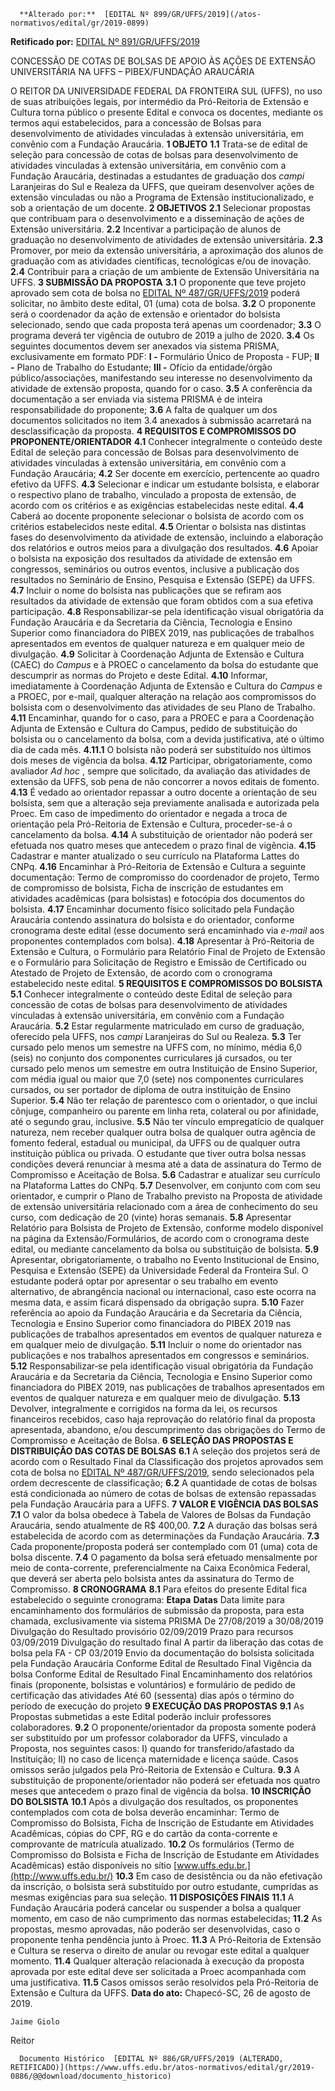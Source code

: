       **Alterado por:**  [EDITAL Nº 899/GR/UFFS/2019](/atos-normativos/edital/gr/2019-0899) 

 **Retificado por:**  [EDITAL Nº 891/GR/UFFS/2019](/atos-normativos/edital/gr/2019-0891) 

   CONCESSÃO DE COTAS DE BOLSAS DE APOIO ÀS AÇÕES DE EXTENSÃO UNIVERSITÁRIA NA UFFS – PIBEX/FUNDAÇÃO ARAUCÁRIA  

 O REITOR DA UNIVERSIDADE FEDERAL DA FRONTEIRA SUL (UFFS), no uso de suas atribuições legais, por intermédio da Pró-Reitoria de Extensão e Cultura torna público o presente Edital e convoca os docentes, mediante os termos aqui estabelecidos, para a concessão de Bolsas para desenvolvimento de atividades vinculadas à extensão universitária, em convênio com a Fundação Araucária.  **1 OBJETO** **1.1**  Trata-se de edital de seleção para concessão de cotas de bolsas para desenvolvimento de atividades vinculadas à extensão universitária, em convênio com a Fundação Araucária, destinadas a estudantes de graduação dos *campi*  Laranjeiras do Sul e Realeza da UFFS, que queiram desenvolver ações de extensão vinculadas ou não a Programa de Extensão institucionalizado, e sob a orientação de um docente.  **2 OBJETIVOS**  **2.1**  Selecionar propostas que contribuam para o desenvolvimento e a disseminação de ações de Extensão universitária. **2.2**  Incentivar a participação de alunos de graduação no desenvolvimento de atividades de extensão universitária. **2.3**  Promover, por meio da extensão universitária, a aproximação dos alunos de graduação com as atividades científicas, tecnológicas e/ou de inovação. **2.4**  Contribuir para a criação de um ambiente de Extensão Universitária na UFFS.  **3 SUBMISSÃO DA PROPOSTA** **3.1**  O proponente que teve projeto aprovado sem cota de bolsa no [EDITAL Nº 487/GR/UFFS/2019](https://www.uffs.edu.br/atos-normativos/edital/gr/2019-0487) poderá solicitar, no âmbito deste edital, 01 (uma) cota de bolsa. **3.2**  O proponente será o coordenador da ação de extensão e orientador do bolsista selecionado, sendo que cada proposta terá apenas um coordenador; **3.3**  O programa deverá ter vigência de outubro de 2019 a julho de 2020. **3.4**  Os seguintes documentos devem ser anexados via sistema PRISMA, exclusivamente em formato PDF: **I -**  Formulário Único de Proposta - FUP; **II -**  Plano de Trabalho do Estudante; **III -**  Ofício da entidade/órgão público/associações, manifestando seu interesse no desenvolvimento da atividade de extensão proposta, quando for o caso. **3.5**  A conferência da documentação a ser enviada via sistema PRISMA é de inteira responsabilidade do proponente; **3.6**  A falta de qualquer um dos documentos solicitados no item 3.4 anexados à submissão acarretará na desclassificação da proposta.  **4 REQUISITOS E COMPROMISSOS DO PROPONENTE/ORIENTADOR** **4.1**  Conhecer integralmente o conteúdo deste Edital de seleção para concessão de Bolsas para desenvolvimento de atividades vinculadas à extensão universitária, em convênio com a Fundação Araucária; **4.2**  Ser docente em exercício, pertencente ao quadro efetivo da UFFS. **4.3**  Selecionar e indicar um estudante bolsista, e elaborar o respectivo plano de trabalho, vinculado a proposta de extensão, de acordo com os critérios e as exigências estabelecidas neste edital. **4.4**  Caberá ao docente proponente selecionar o bolsista de acordo com os critérios estabelecidos neste edital. **4.5**  Orientar o bolsista nas distintas fases do desenvolvimento da atividade de extensão, incluindo a elaboração dos relatórios e outros meios para a divulgação dos resultados. **4.6**  Apoiar o bolsista na exposição dos resultados da atividade de extensão em congressos, seminários ou outros eventos, inclusive a publicação dos resultados no Seminário de Ensino, Pesquisa e Extensão (SEPE) da UFFS. **4.7**  Incluir o nome do bolsista nas publicações que se refiram aos resultados da atividade de extensão que foram obtidos com a sua efetiva participação. **4.8**  Responsabilizar‐se pela identificação visual obrigatória da Fundação Araucária e da Secretaria da Ciência, Tecnologia e Ensino Superior como financiadora do PIBEX 2019, nas publicações de trabalhos apresentados em eventos de qualquer natureza e em qualquer meio de divulgação. **4.9**  Solicitar à Coordenação Adjunta de Extensão e Cultura (CAEC) do *Campus*  e à PROEC o cancelamento da bolsa do estudante que descumprir as normas do Projeto e deste Edital. **4.10**  Informar, imediatamente à Coordenação Adjunta de Extensão e Cultura do *Campus*  e a PROEC, por e-mail, qualquer alteração na relação aos compromissos do bolsista com o desenvolvimento das atividades de seu Plano de Trabalho. **4.11**  Encaminhar, quando for o caso, para a PROEC e para a Coordenação Adjunta de Extensão e Cultura do Campus, pedido de substituição do bolsista ou o cancelamento da bolsa, com a devida justificativa, até o último dia de cada mês. **4.11.1**  O bolsista não poderá ser substituído nos últimos dois meses de vigência da bolsa. **4.12**  Participar, obrigatoriamente, como avaliador *Ad hoc* , sempre que solicitado, da avaliação das atividades de extensão da UFFS, sob pena de não concorrer a novos editais de fomento. **4.13**  É vedado ao orientador repassar a outro docente a orientação de seu bolsista, sem que a alteração seja previamente analisada e autorizada pela Proec. Em caso de impedimento do orientador e negada a troca de orientação pela Pró-Reitoria de Extensão e Cultura, proceder-se-á o cancelamento da bolsa. **4.14**  A substituição de orientador não poderá ser efetuada nos quatro meses que antecedem o prazo final de vigência. **4.15**  Cadastrar e manter atualizado o seu currículo na Plataforma Lattes do CNPq. **4.16**  Encaminhar à Pró-Reitoria de Extensão e Cultura a seguinte documentação: Termo de compromisso do coordenador de projeto, Termo de compromisso de bolsista, Ficha de inscrição de estudantes em atividades acadêmicas (para bolsistas) e fotocópia dos documentos do bolsista. **4.17**  Encaminhar documento físico solicitado pela Fundação Araucária contendo assinatura do bolsista e do orientador, conforme cronograma deste edital (esse documento será encaminhado via *e-mail*  aos proponentes contemplados com bolsa). **4.18**  Apresentar à Pró-Reitoria de Extensão e Cultura, o Formulário para Relatório Final de Projeto de Extensão e o Formulário para Solicitação de Registro e Emissão de Certificado ou Atestado de Projeto de Extensão, de acordo com o cronograma estabelecido neste edital.  **5 REQUISITOS E COMPROMISSOS DO BOLSISTA** **5.1**  Conhecer integralmente o conteúdo deste Edital de seleção para concessão de cotas de bolsas para desenvolvimento de atividades vinculadas à extensão universitária, em convênio com a Fundação Araucária. **5.2**  Estar regularmente matriculado em curso de graduação, oferecido pela UFFS, nos *campi*  Laranjeiras do Sul ou Realeza. **5.3**  Ter cursado pelo menos um semestre na UFFS com, no mínimo, média 6,0 (seis) no conjunto dos componentes curriculares já cursados, ou ter cursado pelo menos um semestre em outra Instituição de Ensino Superior, com média igual ou maior que 7,0 (sete) nos componentes curriculares cursados, ou ser portador de diploma de outra instituição de Ensino Superior. **5.4**  Não ter relação de parentesco com o orientador, o que inclui cônjuge, companheiro ou parente em linha reta, colateral ou por afinidade, até o segundo grau, inclusive. **5.5**  Não ter vínculo empregatício de qualquer natureza, nem receber qualquer outra bolsa de qualquer outra agência de fomento federal, estadual ou municipal, da UFFS ou de qualquer outra instituição pública ou privada. O estudante que tiver outra bolsa nessas condições deverá renunciar à mesma até a data de assinatura do Termo de Compromisso e Aceitação de Bolsa. **5.6**  Cadastrar e atualizar seu currículo na Plataforma Lattes do CNPq. **5.7**  Desenvolver, em conjunto com com seu orientador, e cumprir o Plano de Trabalho previsto na Proposta de atividade de extensão universitária relacionado com a área de conhecimento do seu curso, com dedicação de 20 (vinte) horas semanais. **5.8**  Apresentar Relatório para Bolsista de Projeto de Extensão, conforme modelo disponível na página da Extensão/Formulários, de acordo com o cronograma deste edital, ou mediante cancelamento da bolsa ou substituição de bolsista. **5.9**  Apresentar, obrigatoriamente, o trabalho no Evento Institucional de Ensino, Pesquisa e Extensão (SEPE) da Universidade Federal da Fronteira Sul. O estudante poderá optar por apresentar o seu trabalho em evento alternativo, de abrangência nacional ou internacional, caso este ocorra na mesma data, e assim ficará dispensado da obrigação supra. **5.10**  Fazer referência ao apoio da Fundação Araucária e da Secretaria da Ciência, Tecnologia e Ensino Superior como financiadora do PIBEX 2019 nas publicações de trabalhos apresentados em eventos de qualquer natureza e em qualquer meio de divulgação. **5.11**  Incluir o nome do orientador nas publicações e nos trabalhos apresentados em congressos e seminários. **5.12**  Responsabilizar‐se pela identificação visual obrigatória da Fundação Araucária e da Secretaria da Ciência, Tecnologia e Ensino Superior como financiadora do PIBEX 2019, nas publicações de trabalhos apresentados em eventos de qualquer natureza e em qualquer meio de divulgação. **5.13**  Devolver, integralmente e corrigidos na forma da lei, os recursos financeiros recebidos, caso haja reprovação do relatório final da proposta apresentada, abandono, e/ou descumprimento das obrigações do Termo de Compromisso e Aceitação de Bolsa.  **6 SELEÇÃO DAS PROPOSTAS E DISTRIBUIÇÃO DAS COTAS DE BOLSAS** **6.1**  A seleção dos projetos será de acordo com o Resultado Final da Classificação dos projetos aprovados sem cota de bolsa no [EDITAL Nº 487/GR/UFFS/2019](https://www.uffs.edu.br/atos-normativos/edital/gr/2019-0487), sendo selecionados pela ordem decrescente de classificação; **6.2**  A quantidade de cotas de bolsas está condicionada ao número de cotas de bolsas de extensão repassadas pela Fundação Araucária para a UFFS.  **7 VALOR E VIGÊNCIA DAS BOLSAS** **7.1**  O valor da bolsa obedece à Tabela de Valores de Bolsas da Fundação Araucária, sendo atualmente de R$ 400,00. **7.2**  A duração das bolsas será estabelecida de acordo com as determinações da Fundação Araucária. **7.3**  Cada proponente/proposta poderá ser contemplado com 01 (uma) cota de bolsa discente. **7.4**  O pagamento da bolsa será efetuado mensalmente por meio de conta-corrente, preferencialmente na Caixa Econômica Federal, que deverá ser aberta pelo bolsista antes da assinatura do Termo de Compromisso.  **8 CRONOGRAMA** **8.1**  Para efeitos do presente Edital fica estabelecido o seguinte cronograma:     **Etapa**   **Datas**     Data limite para encaminhamento dos formulários de submissão da proposta, para esta chamada, exclusivamente via sistema PRISMA   De 27/08/2019 a 30/08/2019     Divulgação do Resultado provisório   02/09/2019     Prazo para recursos   03/09/2019     Divulgação do resultado final   A partir da liberação das cotas de bolsa pela FA - CP 03/2019     Envio da documentação do bolsista solicitada pela Fundação Araucária   Conforme Edital de Resultado Final     Vigência da bolsa   Conforme Edital de Resultado Final     Encaminhamento dos relatórios finais (proponente, bolsistas e voluntários) e formulário de pedido de certificação das atividades   Até 60 (sessenta) dias após o término do período de execução do projeto      **9 EXECUÇÃO DAS PROPOSTAS** **9.1**  As Propostas submetidas a este Edital poderão incluir professores colaboradores. **9.2**  O proponente/orientador da proposta somente poderá ser substituído por um professor colaborador da UFFS, vinculado a Proposta, nos seguintes casos: I) quando for transferido/afastado da Instituição; II) no caso de licença maternidade e licença saúde. Casos omissos serão julgados pela Pró-Reitoria de Extensão e Cultura. **9.3**  A substituição de proponente/orientador não poderá ser efetuada nos quatro meses que antecedem o prazo final de vigência da bolsa.  **10 INSCRIÇÃO DO BOLSISTA** **10.1**  Após a divulgação dos resultados, os proponentes contemplados com cota de bolsa deverão encaminhar: Termo de Compromisso do Bolsista, Ficha de Inscrição de Estudante em Atividades Acadêmicas, cópias do CPF, RG e do cartão da conta-corrente e comprovante de matrícula atualizado. **10.2**  Os formulários (Termo de Compromisso do Bolsista e Ficha de Inscrição de Estudante em Atividades Acadêmicas) estão disponíveis no sítio [www.uffs.edu.br.](http://www.uffs.edu.br/) **10.3**  Em caso de desistência ou da não efetivação da inscrição, o bolsista será substituído por outro estudante, cumpridas as mesmas exigências para sua seleção.  **11 DISPOSIÇÕES FINAIS** **11.1**  A Fundação Araucária poderá cancelar ou suspender a bolsa a qualquer momento, em caso de não cumprimento das normas estabelecidas; **11.2**  As propostas, mesmo aprovadas, não poderão ser desenvolvidas, caso o proponente tenha pendência junto à Proec. **11.3**  A Pró-Reitoria de Extensão e Cultura se reserva o direito de anular ou revogar este edital a qualquer momento. **11.4**  Qualquer alteração relacionada à execução da proposta aprovada por este edital deve ser solicitada a Proec acompanhada com uma justificativa. **11.5**  Casos omissos serão resolvidos pela Pró-Reitoria de Extensão e Cultura da UFFS.        **Data do ato:** Chapecó-SC, 26 de agosto de 2019.   
 

    Jaime Giolo   
 Reitor 

      Documento Histórico  [EDITAL Nº 886/GR/UFFS/2019 (ALTERADO, RETIFICADO)](https://www.uffs.edu.br/atos-normativos/edital/gr/2019-0886/@@download/documento_historico)     
      